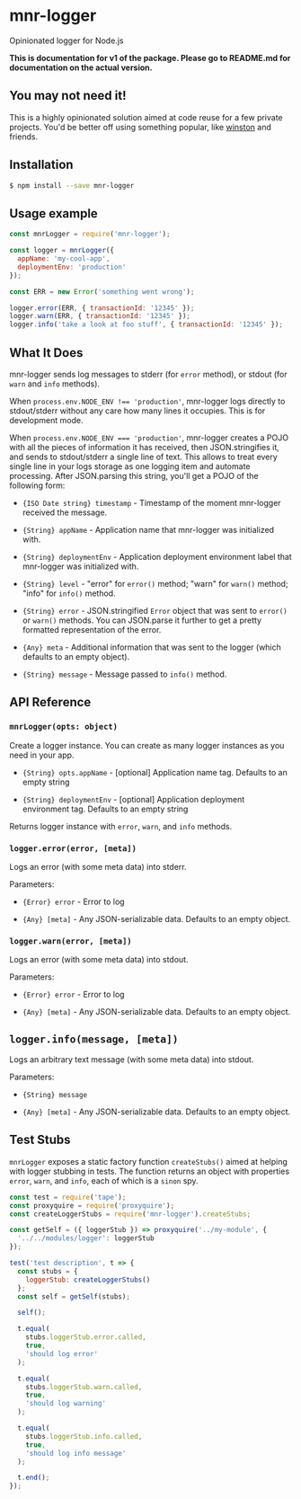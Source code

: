 # mnr-logger

Opinionated logger for Node.js

**This is documentation for v1 of the package. Please go to README.md for documentation on
the actual version.**

## You may not need it!

This is a highly opinionated solution aimed at code reuse for a few private projects. You'd be better off using something popular, like [winston](https://www.npmjs.com/package/winston) and friends.

## Installation

```bash
$ npm install --save mnr-logger
```

## Usage example

```javascript
const mnrLogger = require('mnr-logger');

const logger = mnrLogger({
  appName: 'my-cool-app',
  deploymentEnv: 'production'
});

const ERR = new Error('something went wrong');

logger.error(ERR, { transactionId: '12345' });
logger.warn(ERR, { transactionId: '12345' });
logger.info('take a look at foo stuff', { transactionId: '12345' });
```

## What It Does

mnr-logger sends log messages to stderr (for `error` method), or stdout (for `warn` and `info` methods).

When `process.env.NODE_ENV !== 'production'`, mnr-logger logs directly to stdout/stderr without any care how many lines it occupies. This is for development mode.

When `process.env.NODE_ENV === 'production'`, mnr-logger creates a POJO with all the pieces of information it has received, then JSON.stringifies it, and sends to stdout/stderr a single line of text. This allows to treat every single line in your logs storage as one logging item and automate processing. After JSON.parsing this string, you'll get a POJO of the following form:

* `{ISO Date string} timestamp` - Timestamp of the moment mnr-logger received the message.

* `{String} appName` - Application name that mnr-logger was initialized with.

* `{String} deploymentEnv` - Application deployment environment label that mnr-logger was initialized with.

* `{String} level` - "error" for `error()` method; "warn" for `warn()` method; "info" for `info()` method.

* `{String} error` - JSON.stringified `Error` object that was sent to `error()` or `warn()` methods. You can JSON.parse it further to get a pretty formatted representation of the error.

* `{Any} meta` - Additional information that was sent to the logger (which defaults to an empty object).

* `{String} message` - Message passed to `info()` method.


## API Reference

### `mnrLogger(opts: object)`

Create a logger instance. You can create as many logger instances as you need in your app.

* `{String} opts.appName` - [optional] Application name tag. Defaults to an empty string

* `{String} deploymentEnv` - [optional] Application deployment environment tag. Defaults to an empty string

Returns logger instance with `error`, `warn`, and `info` methods.


### `logger.error(error, [meta])`

Logs an error (with some meta data) into stderr.

Parameters:

* `{Error} error` - Error to log

* `{Any} [meta]` - Any JSON-serializable data. Defaults to an empty object.


### `logger.warn(error, [meta])`

Logs an error (with some meta data) into stdout.

Parameters:

* `{Error} error` - Error to log

* `{Any} [meta]` - Any JSON-serializable data. Defaults to an empty object.


## `logger.info(message, [meta])`

Logs an arbitrary text message (with some meta data) into stdout.

Parameters:

* `{String} message`

* `{Any} [meta]` - Any JSON-serializable data. Defaults to an empty object.


## Test Stubs

`mnrLogger` exposes a static factory function `createStubs()` aimed at helping with logger stubbing in tests. The function returns an object with properties `error`, `warn`, and `info`, each of which is a `sinon` spy.

```javascript
const test = require('tape');
const proxyquire = require('proxyquire');
const createLoggerStubs = require('mnr-logger').createStubs;

const getSelf = ({ loggerStub }) => proxyquire('../my-module', {
  '../../modules/logger': loggerStub
});

test('test description', t => {
  const stubs = {
    loggerStub: createLoggerStubs()
  };
  const self = getSelf(stubs);

  self();

  t.equal(
    stubs.loggerStub.error.called,
    true,
    'should log error'
  );

  t.equal(
    stubs.loggerStub.warn.called,
    true,
    'should log warning'
  );

  t.equal(
    stubs.loggerStub.info.called,
    true,
    'should log info message'
  );

  t.end();
});
```
